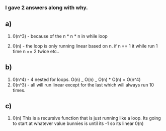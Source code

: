 ### I gave 2 answers along with why.


## a) 
   1. 0(n^3) - because of the n * n * n in while loop 
   
   2.  0(n) -  the loop is only running linear based on n. if n == 1 it while run 1 time n == 2 twice etc..


## b)
   1. 0(n^4) - 4 nested for loops. O(n) _ O(n) _ O(n) * O(n) = O(n^4)
   2. 0(n^3) - all will run linear except for the last which will always run 10 times. 
## c)
   1. 0(n) This is a recursive function that is just running like a loop. Its going to start at whatever value bunnies is until its -1 so its linear 0(n)